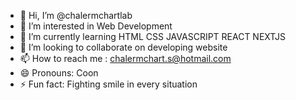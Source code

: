- 👋 Hi, I’m @chalermchartlab
- 👀 I’m interested in Web Development
- 🌱 I’m currently learning HTML CSS JAVASCRIPT REACT NEXTJS
- 💞️ I’m looking to collaborate on developing website
- 📫 How to reach me : chalermchart.s@hotmail.com
- 😄 Pronouns: Coon
- ⚡ Fun fact: Fighting smile in every situation

<!---
chalermchartlab/chalermchartlab is a ✨ special ✨ repository because its `README.md` (this file) appears on your GitHub profile.
You can click the Preview link to take a look at your changes.
--->
